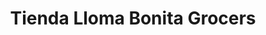 ---
title: "Tienda Lloma Bonita Grocers"
url: /siler-city/tienda-lloma-bonita-grocers/
shop: Lebensmittel
---